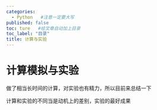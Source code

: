```yaml
---
categories:
  - Python   #注意一定要大写
published: false
toc: ture   #给文章自动加上目录
toc_label: "目录"
title: 计算与实验
---
```


# 计算模拟与实验

做了相当长时间的计算，对实验也有精力，所以目前来总结一下

计算和实验的不同当是动机上的差别，实验的最好成果
